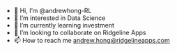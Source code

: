 - 👋 Hi, I’m @andrewhong-RL
- 👀 I’m interested in Data Science
- 🌱 I’m currently learning investment
- 💞️ I’m looking to collaborate on Ridgeline Apps
- 📫 How to reach me andrew.hong@ridgelineapps.com

<!---
andrewhong-RL/andrewhong-RL is a ✨ special ✨ repository because its `README.md` (this file) appears on your GitHub profile.
You can click the Preview link to take a look at your changes.
--->
